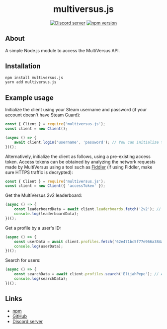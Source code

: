 <div align="center">
  <h1>
    multiversus.js
  </h1>
	<p>
		<a href="https://discord.gg/Sxqn7hqKZY"><img src="https://img.shields.io/discord/1003096141258309732?color=5865F2&logo=discord&logoColor=white" alt="Discord server" /></a>
		<a href="https://www.npmjs.com/package/multiversus.js"><img src="https://img.shields.io/npm/v/multiversus.js.svg?maxAge=3600" alt="npm version" /></a>
	</p>
</div>

## About

A simple Node.js module to access the MultiVersus API.

## Installation

```sh
npm install multiversus.js
yarn add multiversus.js
```

## Example usage

Initialize the client using your Steam username and password (if your account doesn't have Steam Guard):

```js
const { Client } = require('multiversus.js');
const client = new Client();

(async () => {
	await client.login('username', 'password'); // You can initialize the client by supplying your Steam username and password
})();
```

Alternatively, initialize the client as follows, using a pre-existing access token. Access tokens can be obtained by analyzing the network requests made by MultiVersus using a tool such as [Fiddler](https://www.telerik.com/fiddler) (if using Fiddler, make sure HTTPS traffic is decrypted):

```js
const { Client } = require('multiversus.js');
const client = new Client({ 'accessToken' });
```

Get the MultiVersus 2v2 leaderboard:

```js
(async () => {
	const leaderboardData = await client.leaderboards.fetch('2v2'); // The type of the leaderboard to be retrieved can also be set to '1v1'.
	console.log(leaderboardData);
})();
```

Get a profile by a user's ID:

```js
(async () => {
	const userData = await client.profiles.fetch('62e471bc5f77e966a384a570');
	console.log(userData);
})();
```

Search for users:

```js
(async () => {
	const searchData = await client.profiles.search('ElijahPepe'); // A second parameter can also be defined to limit the results returned.
	console.log(searchData);
})();
```

## Links

- [npm](https://www.npmjs.com/package/multiversus.js)
- [GitHub](https://github.com/ElijahPepe/multiversus.js)
- [Discord server](https://discord.gg/Sxqn7hqKZY)
